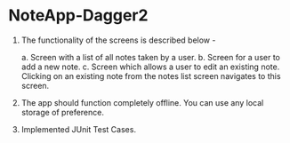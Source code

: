 # NoteApp-Dagger2

1. The functionality of the screens is described below -

      a. Screen with a list of all notes taken by a user.
      b. Screen for a user to add a new note.
      c. Screen which allows a user to edit an existing note. Clicking on an existing note from the notes list screen
      navigates to this screen.
      
2. The app should function completely offline. You can use any local storage of preference.
3. Implemented JUnit Test Cases.

